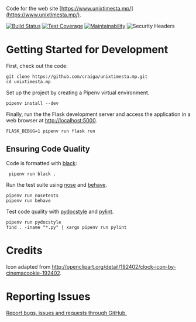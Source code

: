 Code for the web site [https://www.unixtimesta.mp/](https://www.unixtimesta.mp/).

[![Build Status](https://travis-ci.org/craiga/unixtimesta.mp.svg?branch=master)](https://travis-ci.org/craiga/unixtimesta.mp) [![Test Coverage](https://api.codeclimate.com/v1/badges/bd45bad0c1d6d7484bb0/test_coverage)](https://codeclimate.com/github/craiga/unixtimesta.mp/test_coverage) [![Maintainability](https://api.codeclimate.com/v1/badges/bd45bad0c1d6d7484bb0/maintainability)](https://codeclimate.com/github/craiga/unixtimesta.mp/maintainability)  ![Security Headers](https://img.shields.io/security-headers?url=https%3A%2F%2Fwww.unixtimesta.mp%2F)


# Getting Started for Development

First, check out the code:

    git clone https://github.com/craiga/unixtimesta.mp.git
    cd unixtimesta.mp

Set up the project by creating a Pipenv virtual environment.

    pipenv install --dev

Finally, run the the Flask development server and access the application in a web browser at [http://localhost:5000](http://localhost:5000).

    FLASK_DEBUG=1 pipenv run flask run


## Ensuring Code Quality

Code is formatted with [black](https://black.readthedocs.io/en/latest/):

     pipenv run black .

Run the test suite using [nose](https://nose.readthedocs.io/en/latest/) and [behave](http://behave.readthedocs.io/en/latest/).

    pipenv run nosetests
    pipenv run behave

Test code quality with [pydocstyle](http://www.pydocstyle.org) and [pylint](https://www.pylint.org).

    pipenv run pydocstyle
    find . -iname "*.py" | xargs pipenv run pylint


# Credits

Icon adapted from http://openclipart.org/detail/192402/clock-icon-by-cinemacookie-192402.


# Reporting Issues

[Report bugs, issues and requests through GitHub.](https://github.com/craiga/unixtimesta.mp/issues)
